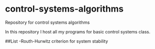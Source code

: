 # control-systems-algorithms
Repository for control systems algorithms


In this repository I host all my programs for basic control systems class.

##List
-Routh-Hurwitz criterion for system stability
